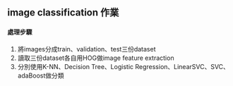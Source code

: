 ## image classification 作業
#### 處理步驟
1. 將images分成train、validation、test三份dataset
2. 讀取三份dataset各自用HOG做image feature extraction
3. 分別使用K-NN、Decision Tree、Logistic Regression、LinearSVC、SVC、adaBoost做分類
